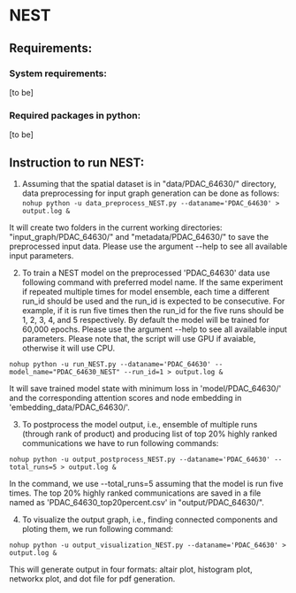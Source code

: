 
# NEST
## Requirements:
###   System requirements: 
[to be]
###   Required packages in python: 
[to be]
  
## Instruction to run NEST:
   
1. Assuming that the spatial dataset is in "data/PDAC_64630/" directory, data preprocessing for input graph generation can be done as follows:  ``
    nohup python -u data_preprocess_NEST.py --dataname='PDAC_64630' > output.log & ``    

It will create two folders in the current working directories: "input_graph/PDAC_64630/" and "metadata/PDAC_64630/" to save the preprocessed input data. Please use the argument --help to see all available input parameters.  

2. To train a NEST model on the preprocessed 'PDAC_64630' data use following command with preferred model name. If the same experiment if repeated multiple times for model ensemble, each time a different run_id should be used and the run_id is expected to be consecutive. For example, if it is run five times then the run_id for the five runs should be 1, 2, 3, 4, and 5 respectively. By default the model will be trained for 60,000 epochs. Please use the argument --help to see all available input parameters. Please note that, the script will use GPU if avaiable, otherwise it will use CPU. 

``nohup python -u run_NEST.py --dataname='PDAC_64630' --model_name="PDAC_64630_NEST" --run_id=1 > output.log & ``

  It will save trained model state with minimum loss in 'model/PDAC_64630/' and the corresponding attention scores and node embedding in 'embedding_data/PDAC_64630/'.   

3. To postprocess the model output, i.e., ensemble of multiple runs (through rank of product) and producing list of top 20% highly ranked communications we have to run following commands:

``nohup python -u output_postprocess_NEST.py --dataname='PDAC_64630' --total_runs=5 > output.log & ``

  In the command, we use --total_runs=5 assuming that the model is run five times. The top 20% highly ranked communications are saved in a file named as 'PDAC_64630_top20percent.csv' in "output/PDAC_64630/".  

4. To visualize the output graph, i.e., finding connected components and ploting them, we run following command:

``nohup python -u output_visualization_NEST.py --dataname='PDAC_64630' > output.log & ``

  This will generate output in four formats: altair plot, histogram plot, networkx plot, and dot file for pdf generation. 
